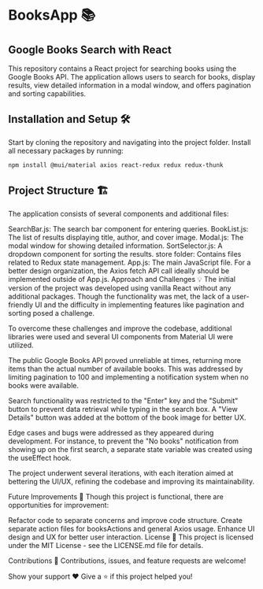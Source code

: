 

# BooksApp 📚

## Google Books Search with React

This repository contains a React project for searching books using the Google Books API. The application allows users to search for books, display results, view detailed information in a modal window, and offers pagination and sorting capabilities.

## Installation and Setup 🛠️

Start by cloning the repository and navigating into the project folder. Install all necessary packages by running:

```bash
npm install @mui/material axios react-redux redux redux-thunk 
```

## Project Structure 🏗️
The application consists of several components and additional files:

SearchBar.js: The search bar component for entering queries.
BookList.js: The list of results displaying title, author, and cover image.
Modal.js: The modal window for showing detailed information.
SortSelector.js: A dropdown component for sorting the results.
store folder: Contains files related to Redux state management.
App.js: The main JavaScript file. For a better design organization, the Axios fetch API call ideally should be implemented outside of App.js.
Approach and Challenges 💡
The initial version of the project was developed using vanilla React without any additional packages. Though the functionality was met, the lack of a user-friendly UI and the difficulty in implementing features like pagination and sorting posed a challenge.

To overcome these challenges and improve the codebase, additional libraries were used and several UI components from Material UI were utilized.

The public Google Books API proved unreliable at times, returning more items than the actual number of available books. This was addressed by limiting pagination to 100 and implementing a notification system when no books were available.

Search functionality was restricted to the "Enter" key and the "Submit" button to prevent data retrieval while typing in the search box. A "View Details" button was added at the bottom of the book image for better UX.

Edge cases and bugs were addressed as they appeared during development. For instance, to prevent the "No books" notification from showing up on the first search, a separate state variable was created using the useEffect hook.

The project underwent several iterations, with each iteration aimed at bettering the UI/UX, refining the codebase and improving its maintainability.

Future Improvements 🚀
Though this project is functional, there are opportunities for improvement:

Refactor code to separate concerns and improve code structure.
Create separate action files for booksActions and general Axios usage.
Enhance UI design and UX for better user interaction.
License 📄
This project is licensed under the MIT License - see the LICENSE.md file for details.

Contributions 👥
Contributions, issues, and feature requests are welcome!

Show your support ❤️
Give a ⭐️ if this project helped you!
